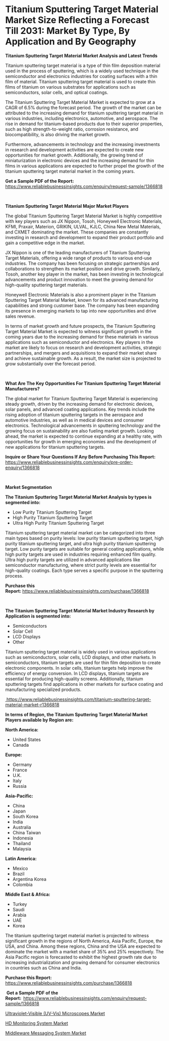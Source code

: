 <p><h1>Titanium Sputtering Target Material Market Size Reflecting a Forecast Till 2031: Market By Type, By Application and By Geography</h1></p><p><strong>Titanium Sputtering Target Material Market Analysis and Latest Trends</strong></p>
<p><p>Titanium sputtering target material is a type of thin film deposition material used in the process of sputtering, which is a widely used technique in the semiconductor and electronics industries for coating surfaces with a thin film of material. Titanium sputtering target material is used to create thin films of titanium on various substrates for applications such as semiconductors, solar cells, and optical coatings.</p><p>The Titanium Sputtering Target Material Market is expected to grow at a CAGR of 6.5% during the forecast period. The growth of the market can be attributed to the increasing demand for titanium sputtering target material in various industries, including electronics, automotive, and aerospace. The rise in demand for titanium-based products due to their superior properties, such as high strength-to-weight ratio, corrosion resistance, and biocompatibility, is also driving the market growth.</p><p>Furthermore, advancements in technology and the increasing investments in research and development activities are expected to create new opportunities for market growth. Additionally, the growing trend of miniaturization in electronic devices and the increasing demand for thin films in various applications are expected to further propel the growth of the titanium sputtering target material market in the coming years.</p></p>
<p><strong>Get a Sample PDF of the Report:&nbsp;</strong> <a href="https://www.reliablebusinessinsights.com/enquiry/request-sample/1366818">https://www.reliablebusinessinsights.com/enquiry/request-sample/1366818</a></p>
<p>&nbsp;</p>
<p><strong>Titanium Sputtering Target Material Major Market Players</strong></p>
<p><p>The global Titanium Sputtering Target Material Market is highly competitive with key players such as JX Nippon, Tosoh, Honeywell Electronic Materials, KFMI, Praxair, Materion, GRIKIN, ULVAL, KJLC, China New Metal Materials, and CXMET dominating the market. These companies are constantly investing in research and development to expand their product portfolio and gain a competitive edge in the market.</p><p>JX Nippon is one of the leading manufacturers of Titanium Sputtering Target Materials, offering a wide range of products to various end-use industries. The company has been focusing on strategic partnerships and collaborations to strengthen its market position and drive growth. Similarly, Tosoh, another key player in the market, has been investing in technological advancements and product innovation to meet the growing demand for high-quality sputtering target materials.</p><p>Honeywell Electronic Materials is also a prominent player in the Titanium Sputtering Target Material Market, known for its advanced manufacturing capabilities and strong customer base. The company has been expanding its presence in emerging markets to tap into new opportunities and drive sales revenue.</p><p>In terms of market growth and future prospects, the Titanium Sputtering Target Material Market is expected to witness significant growth in the coming years due to the increasing demand for these materials in various applications such as semiconductor and electronics. Key players in the market are likely to focus on research and development activities, strategic partnerships, and mergers and acquisitions to expand their market share and achieve sustainable growth. As a result, the market size is projected to grow substantially over the forecast period.</p></p>
<p>&nbsp;</p>
<p><strong>What Are The Key Opportunities For Titanium Sputtering Target Material Manufacturers?</strong></p>
<p><p>The global market for Titanium Sputtering Target Material is experiencing steady growth, driven by the increasing demand for electronic devices, solar panels, and advanced coating applications. Key trends include the rising adoption of titanium sputtering targets in the aerospace and automotive industries, as well as in medical devices and consumer electronics. Technological advancements in sputtering technology and the growing focus on sustainability are also fueling market growth. Looking ahead, the market is expected to continue expanding at a healthy rate, with opportunities for growth in emerging economies and the development of new applications for titanium sputtering targets.</p></p>
<p><strong>Inquire or Share Your Questions If Any Before Purchasing This Report:</strong> <a href="https://www.reliablebusinessinsights.com/enquiry/pre-order-enquiry/1366818">https://www.reliablebusinessinsights.com/enquiry/pre-order-enquiry/1366818</a></p>
<p>&nbsp;</p>
<p><strong>Market Segmentation</strong></p>
<p><strong>The Titanium Sputtering Target Material Market Analysis by types is segmented into:</strong></p>
<p><ul><li>Low Purity Titanium Sputtering Target</li><li>High Purity Titanium Sputtering Target</li><li>Ultra High Purity Titanium Sputtering Target</li></ul></p>
<p><p>Titanium sputtering target material market can be categorized into three main types based on purity levels: low purity titanium sputtering target, high purity titanium sputtering target, and ultra high purity titanium sputtering target. Low purity targets are suitable for general coating applications, while high purity targets are used in industries requiring enhanced film quality. Ultra high purity targets are utilized in advanced applications like semiconductor manufacturing, where strict purity levels are essential for high-quality coatings. Each type serves a specific purpose in the sputtering process.</p></p>
<p><strong>Purchase this Report:&nbsp;</strong><a href="https://www.reliablebusinessinsights.com/purchase/1366818">https://www.reliablebusinessinsights.com/purchase/1366818</a></p>
<p>&nbsp;</p>
<p><strong>The Titanium Sputtering Target Material Market Industry Research by Application is segmented into:</strong></p>
<p><ul><li>Semiconductors</li><li>Solar Cell</li><li>LCD Displays</li><li>Other</li></ul></p>
<p><p>Titanium sputtering target material is widely used in various applications such as semiconductors, solar cells, LCD displays, and other markets. In semiconductors, titanium targets are used for thin film deposition to create electronic components. In solar cells, titanium targets help improve the efficiency of energy conversion. In LCD displays, titanium targets are essential for producing high-quality screens. Additionally, titanium sputtering targets find applications in other markets for surface coating and manufacturing specialized products.</p></p>
<p><a href="https://www.reliablebusinessinsights.com/titanium-sputtering-target-material-market-r1366818">&nbsp;https://www.reliablebusinessinsights.com/titanium-sputtering-target-material-market-r1366818</a></p>
<p><strong>In terms of Region, the Titanium Sputtering Target Material Market Players available by Region are:</strong></p>
<p>
    <p> <strong> North America: </strong>
        <ul>
            <li>United States</li>
            <li>Canada</li>
        </ul>
        </p> 
    <p> <strong> Europe: </strong>
        <ul>
            <li>Germany</li>
            <li>France</li>
            <li>U.K.</li>
            <li>Italy</li>
            <li>Russia</li>
        </ul>
        </p> 
    <p> <strong> Asia-Pacific: </strong>
        <ul>
            <li>China</li>
            <li>Japan</li>
            <li>South Korea</li>
            <li>India</li>
            <li>Australia</li>
            <li>China Taiwan</li>
            <li>Indonesia</li>
            <li>Thailand</li>
            <li>Malaysia</li>
        </ul>
        </p> 
    <p> <strong> Latin America: </strong>
        <ul>
            <li>Mexico</li>
            <li>Brazil</li>
            <li>Argentina Korea</li>
            <li>Colombia</li>
        </ul>
        </p> 
    <p> <strong> Middle East & Africa: </strong>
        <ul>
            <li>Turkey</li>
            <li>Saudi</li>
            <li>Arabia</li>
            <li>UAE</li>
            <li>Korea</li>
        </ul>
    </p>
    </p>
<p><p>The titanium sputtering target material market is projected to witness significant growth in the regions of North America, Asia Pacific, Europe, the USA, and China. Among these regions, China and the USA are expected to dominate the market with a market share of 35% and 25% respectively. The Asia Pacific region is forecasted to exhibit the highest growth rate due to increasing industrialization and growing demand for consumer electronics in countries such as China and India.</p></p>
<p><strong>Purchase this Report: </strong><a href="https://www.reliablebusinessinsights.com/purchase/1366818">https://www.reliablebusinessinsights.com/purchase/1366818</a></p>
<p>&nbsp;<strong>Get a Sample PDF of the Report:&nbsp;&nbsp;</strong><a href="https://www.reliablebusinessinsights.com/enquiry/request-sample/1366818">https://www.reliablebusinessinsights.com/enquiry/request-sample/1366818</a></p>
<p><strong></strong></p>
<p><p><a href="https://issuu.com/reportprime-2/docs/ultraviolet-visible-uv-vis-microscopes-market-size">Ultraviolet-Visible (UV-Vis) Microscopes Market</a></p><p><a href="https://github.com/dx0328/Market-Research-Report-List-3/blob/main/hd-monitoring-system-market.md">HD Monitoring System Market</a></p><p><a href="https://github.com/Glendatilghmankmgz0rbhwpy/Market-Research-Report-List-3/blob/main/middleware-messaging-system-market.md">Middleware Messaging System Market</a></p></p>